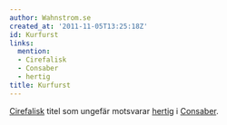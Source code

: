 ```yaml
---
author: Wahnstrom.se
created_at: '2011-11-05T13:25:18Z'
id: Kurfurst
links:
  mention:
  - Cirefalisk
  - Consaber
  - hertig
title: Kurfurst
---
```


[Cirefalisk] titel som ungefär motsvarar [hertig] i [Consaber].

  [Cirefalisk]: Cirefalisk
  [hertig]: hertig
  [Consaber]: Consaber